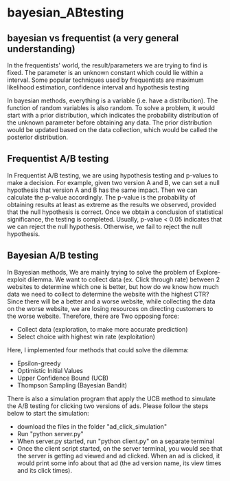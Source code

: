 # bayesian_ABtesting

## bayesian vs frequentist (a very general understanding)

In the frequentists' world, the result/parameters we are trying to find is fixed. The parameter is an unknown constant which could lie within a interval. Some popular techniques used by frequentists are maximum likelihood estimation, confidence interval and hypothesis testing

In bayesian methods, everything is a variable (i.e. have a distribution). The function of random variables is also random. To solve a problem, it would start with a prior distribution, which indicates the probability distribution of the unknown parameter before obtaining any data. The prior distribution would be updated based on the data collection, which would be called the posterior distribution.

## Frequentist A/B testing

In Frequentist A/B testing, we are using hypothesis testing and p-values to make a decision. For example, given two version A and B, we can set a null hypothesis that version A and B has the same impact. Then we can calculate the p-value accordingly. The p-value is the probability of obtaining results at least as extreme as the results we observed, provided that the null hypothesis is correct. Once we obtain a conclusion of statistical significance, the testing is completed. Usually, p-value < 0.05 indicates that we can reject the null hypothesis. Otherwise, we fail to reject the null hypothesis.

## Bayesian A/B testing

In Bayesian methods, We are mainly trying to solve the problem of Explore-exploit dilemma. We want to collect data (ex. Click through rate) between 2 websites to determine which one is better, but how do we know how much data we need to collect to determine the website with the highest CTR? Since there will be a better and a worse website, while collecting the data on the worse website, we are losing resources on directing customers to the worse website. Therefore, there are Two opposing force:

- Collect data (exploration, to make more accurate prediction)
- Select choice with highest win rate (exploitation)

Here, I implemented four methods that could solve the dilemma:

- Epsilon-greedy
- Optimistic Initial Values
- Upper Confidence Bound (UCB)
- Thompson Sampling (Bayesian Bandit)

There is also a simulation program that apply the UCB method to simulate the A/B testing for clicking two versions of ads. Please follow the steps below to start the simulation:
- download the files in the folder "ad_click_simulation"
- Run "python server.py"
- When server.py started, run "python client.py" on a separate terminal
- Once the client script started, on the server terminal, you would see that the server is getting ad viewed and ad clicked. When an ad is clicked, it would print some info about that ad (the ad version name, its view times and its click times).
